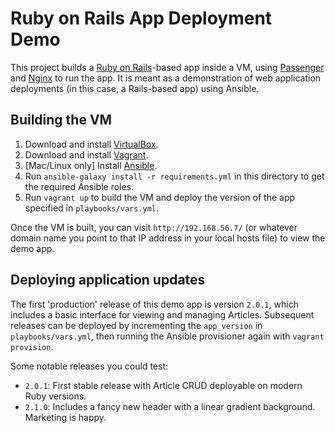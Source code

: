 # Ruby on Rails App Deployment Demo

This project builds a [Ruby on Rails](http://rubyonrails.org/)-based app inside a VM, using [Passenger](https://www.phusionpassenger.com/) and [Nginx](http://nginx.org/) to run the app. It is meant as a demonstration of web application deployments (in this case, a Rails-based app) using Ansible.

## Building the VM

1. Download and install [VirtualBox](https://www.virtualbox.org/wiki/Downloads).
2. Download and install [Vagrant](http://www.vagrantup.com/downloads.html).
3. [Mac/Linux only] Install [Ansible](https://docs.ansible.com/ansible/latest/installation_guide/intro_installation.html).
4. Run `ansible-galaxy install -r requirements.yml` in this directory to get the required Ansible roles.
5. Run `vagrant up` to build the VM and deploy the version of the app specified in `playbooks/vars.yml`.

Once the VM is built, you can visit `http://192.168.56.7/` (or whatever domain name you point to that IP address in your local hosts file) to view the demo app.

## Deploying application updates

The first 'production' release of this demo app is version `2.0.1`, which includes a basic interface for viewing and managing Articles. Subsequent releases can be deployed by incrementing the `app_version` in `playbooks/vars.yml`, then running the Ansible provisioner again with `vagrant provision`.

Some notable releases you could test:

- `2.0.1`: First stable release with Article CRUD deployable on modern Ruby versions.
- `2.1.0`: Includes a fancy new header with a linear gradient background. Marketing is happy.
